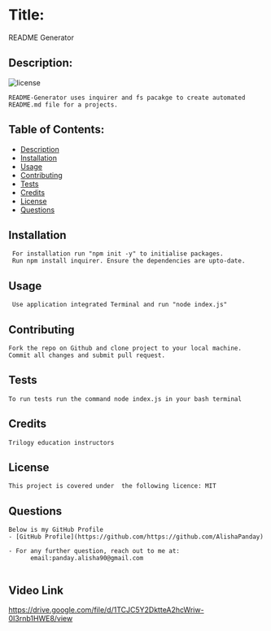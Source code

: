 
  # Title:
  README Generator
  ## Description:
  ![license](https://img.shields.io/badge/License-MIT-green.svg "License Badge")
  ```   
  README-Generator uses inquirer and fs pacakge to create automated README.md file for a projects.
 ``` 
  ## Table of Contents: 
  - [Description](#description)
  - [Installation](#installation)
  - [Usage](#Usage)
  - [Contributing](#Contributing)
  - [Tests](#Tests)
  - [Credits](#credits)
  - [License](#License)
  - [Questions](#Questions)

  ## Installation
  ``` 
   For installation run "npm init -y" to initialise packages.
   Run npm install inquirer. Ensure the dependencies are upto-date.
 ``` 
  ## Usage
  ``` 
   Use application integrated Terminal and run "node index.js"
  ``` 

  ## Contributing
  ``` 
  Fork the repo on Github and clone project to your local machine.
  Commit all changes and submit pull request.
  ``` 

  ## Tests
  ``` 
  To run tests run the command node index.js in your bash terminal
  ``` 

  ## Credits
  ``` 
  Trilogy education instructors 
  ``` 

  ## License
  ``` 
  This project is covered under  the following licence: MIT
  ``` 

  ## Questions
  ``` 
  Below is my GitHub Profile
  - [GitHub Profile](https://github.com/https://github.com/AlishaPanday)

  - For any further question, reach out to me at: 
        email:panday.alisha90@gmail.com
        
  ``` 
  
  ## Video Link 
  https://drive.google.com/file/d/1TCJC5Y2DktteA2hcWriw-0I3rnb1HWE8/view 
